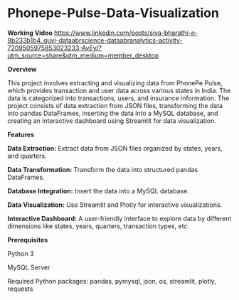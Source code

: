 # Phonepe-Pulse-Data-Visualization

**Working Video**
https://www.linkedin.com/posts/siva-bharathi-n-9b233b1b4_guvi-dataabrscience-dataabranalytics-activity-7209505975853023233-AvEy/?utm_source=share&utm_medium=member_desktop

**Overview**

This project involves extracting and visualizing data from PhonePe Pulse, which provides transaction and user data across various states in India. The data is categorized into transactions, users, and insurance information. The project consists of data extraction from JSON files, transforming the data into pandas DataFrames, inserting the data into a MySQL database, and creating an interactive dashboard using Streamlit for data visualization.

**Features**

**Data Extraction:**
Extract data from JSON files organized by states, years, and quarters.

**Data Transformation:**
Transform the data into structured pandas DataFrames.

**Database Integration:**
Insert the data into a MySQL database.

**Data Visualization:**
Use Streamlit and Plotly for interactive visualizations.

**Interactive Dashboard:**
A user-friendly interface to explore data by different dimensions like states, years, quarters, transaction types, etc.

**Prerequisites**

Python 3

MySQL Server

Required Python packages: pandas, pymysql, json, os, streamlit, plotly, requests
